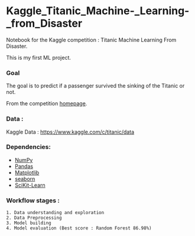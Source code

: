 # Kaggle_Titanic_Machine-_Learning-_from_Disaster
Notebook for the Kaggle competition : Titanic Machine Learning From Disaster.

This is my first ML project.

### Goal
The goal is to predict if a passenger survived the sinking of the Titanic or not.

From the competition [homepage](http://www.kaggle.com/c/titanic-gettingStarted).

### Data : 
Kaggle Data : https://www.kaggle.com/c/titanic/data

### Dependencies:
* [NumPy](http://www.numpy.org/)
* [Pandas](http://pandas.pydata.org/)
* [Matplotlib](http://matplotlib.org/)
* [seaborn](https://seaborn.pydata.org/)
* [SciKit-Learn](http://scikit-learn.org/stable/)

### Workflow stages : 
    1. Data understanding and exploration
    2. Data Preprocessing
    3. Model building 
    4. Model evaluation (Best score : Random Forest	86.98%)
